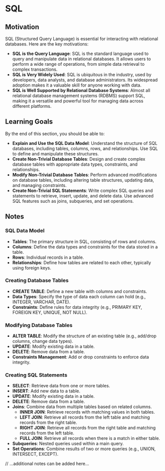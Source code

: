 # SQL

## Motivation

SQL (Structured Query Language) is essential for interacting with relational databases. Here are the key motivations:

- **SQL is the Query Language**: SQL is the standard language used to query and manipulate data in relational databases. It allows users to perform a wide range of operations, from simple data retrieval to complex transactions.
- **SQL is Very Widely Used**: SQL is ubiquitous in the industry, used by developers, data analysts, and database administrators. Its widespread adoption makes it a valuable skill for anyone working with data.
- **SQL is Well Supported by Relational Database Systems**: Almost all relational database management systems (RDBMS) support SQL, making it a versatile and powerful tool for managing data across different platforms.

## Learning Goals

By the end of this section, you should be able to:

- **Explain and Use the SQL Data Model**: Understand the structure of SQL databases, including tables, columns, rows, and relationships. Use SQL to define and manipulate these structures.
- **Create Non-Trivial Database Tables**: Design and create complex database tables with appropriate data types, constraints, and relationships.
- **Modify Non-Trivial Database Tables**: Perform advanced modifications on database tables, including altering table structures, updating data, and managing constraints.
- **Create Non-Trivial SQL Statements**: Write complex SQL queries and statements to retrieve, insert, update, and delete data. Use advanced SQL features such as joins, subqueries, and set operations.

## Notes

### SQL Data Model

- **Tables**: The primary structure in SQL, consisting of rows and columns.
- **Columns**: Define the data types and constraints for the data stored in a table.
- **Rows**: Individual records in a table.
- **Relationships**: Define how tables are related to each other, typically using foreign keys.

### Creating Database Tables

- **CREATE TABLE**: Define a new table with columns and constraints.
- **Data Types**: Specify the type of data each column can hold (e.g., INTEGER, VARCHAR, DATE).
- **Constraints**: Define rules for data integrity (e.g., PRIMARY KEY, FOREIGN KEY, UNIQUE, NOT NULL).

### Modifying Database Tables

- **ALTER TABLE**: Modify the structure of an existing table (e.g., add/drop columns, change data types).
- **UPDATE**: Modify existing data in a table.
- **DELETE**: Remove data from a table.
- **Constraints Management**: Add or drop constraints to enforce data integrity.

### Creating SQL Statements

- **SELECT**: Retrieve data from one or more tables.
- **INSERT**: Add new data to a table.
- **UPDATE**: Modify existing data in a table.
- **DELETE**: Remove data from a table.
- **Joins**: Combine data from multiple tables based on related columns.
  - **INNER JOIN**: Retrieve records with matching values in both tables.
  - **LEFT JOIN**: Retrieve all records from the left table and matching records from the right table.
  - **RIGHT JOIN**: Retrieve all records from the right table and matching records from the left table.
  - **FULL JOIN**: Retrieve all records when there is a match in either table.
- **Subqueries**: Nested queries used within a main query.
- **Set Operations**: Combine results of two or more queries (e.g., UNION, INTERSECT, EXCEPT).

// ...additional notes can be added here...
